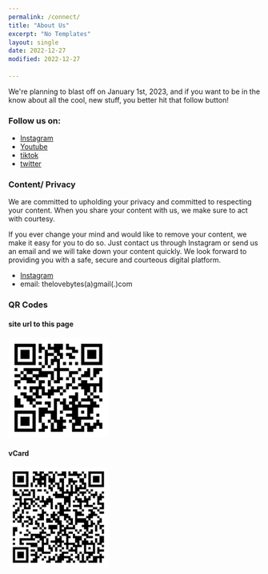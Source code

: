 ```yaml
---
permalink: /connect/
title: "About Us"
excerpt: "No Templates"
layout: single
date: 2022-12-27
modified: 2022-12-27

---
```

We're planning to blast off on January 1st, 2023, and if you want to be in the know about all the cool, new stuff, you better hit that follow button!

### Follow us on:
* [Instagram](https://www.instagram.com/thelovebytesus/)
* [Youtube](https://www.youtube.com/@thelovebytesus)
* [tiktok](https://www.tiktok.com/@thelovebytesus)
* [twitter](https://twitter.com/thelovebytesus)


### Content/ Privacy
We are committed to upholding your privacy and committed to respecting your content. When you share your content with us, we make sure to act with courtesy. 

If you ever change your mind and would like to remove your content, we make it easy for you to do so. Just contact us through Instagram or send us an email and we will take down your content quickly. We look forward to providing you with a safe, secure and courteous digital platform.

* [Instagram](https://www.instagram.com/thelovebytesus/)
* email: thelovebytes(a)gmail(.)com


### QR Codes


#### site url to this page
<img src="/assets/images/vector/qr-site.png" width="200">

#### vCard
<img src="/assets/images/vector/qr-vcard.png" width="200">

